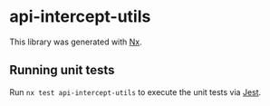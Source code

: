 # api-intercept-utils

This library was generated with [Nx](https://nx.dev).

## Running unit tests

Run `nx test api-intercept-utils` to execute the unit tests via [Jest](https://jestjs.io).
